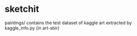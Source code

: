 # sketchit

paintings/ contains the test dataset of kaggle art extracted by kaggle_info.py (in art-sbir) 